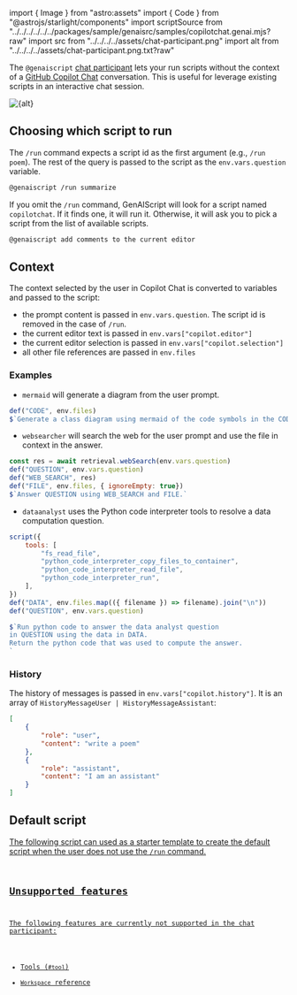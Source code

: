 import { Image } from "astro:assets"
import { Code } from "@astrojs/starlight/components"
import scriptSource from "../../../../../../packages/sample/genaisrc/samples/copilotchat.genai.mjs?raw"
import src from "../../../../assets/chat-participant.png"
import alt from "../../../../assets/chat-participant.png.txt?raw"

The `@genaiscript` [chat participant](https://code.visualstudio.com/api/extension-guides/chat#parts-of-the-chat-user-experience) lets your run scripts without the context
of a [GitHub Copilot Chat](https://marketplace.visualstudio.com/items?itemName=GitHub.copilot-chat) conversation.
This is useful for leverage existing scripts in an interactive chat session.

<Image src={src} alt={alt} loading="lazy" />

## Choosing which script to run

The `/run` command expects a script id as the first argument (e.g., `/run poem`). The rest of the query is
passed to the script as the `env.vars.question` variable.

```sh
@genaiscript /run summarize
```

If you omit the `/run` command, GenAIScript will look for a script named `copilotchat`. If it finds one, it will run it.
Otherwise, it will ask you to pick a script from the list of available scripts.

```sh
@genaiscript add comments to the current editor
```

## Context

The context selected by the user in Copilot Chat is converted to variables and passed to the script:

-   the prompt content is passed in `env.vars.question`. The script id is removed in the case of `/run`.
-   the current editor text is passed in `env.vars["copilot.editor"]`
-   the current editor selection is passed in `env.vars["copilot.selection"]`
-   all other file references are passed in `env.files`

### Examples

-   `mermaid` will generate a diagram from the user prompt.

```js title="mermaid.genai.mjs" wrap
def("CODE", env.files)
$`Generate a class diagram using mermaid of the code symbols in the CODE.`
```

- `websearcher` will search the web for the user prompt
and use the file in context in the answer.

```js title="websearcher.genai.mjs" wrap
const res = await retrieval.webSearch(env.vars.question)
def("QUESTION", env.vars.question)
def("WEB_SEARCH", res)
def("FILE", env.files, { ignoreEmpty: true})
$`Answer QUESTION using WEB_SEARCH and FILE.`
```

-   `dataanalyst` uses the Python code interpreter tools to
    resolve a data computation question.

```js title="dataanalyst.genai.mjs" wrap
script({
    tools: [
        "fs_read_file",
        "python_code_interpreter_copy_files_to_container",
        "python_code_interpreter_read_file",
        "python_code_interpreter_run",
    ],
})
def("DATA", env.files.map(({ filename }) => filename).join("\n"))
def("QUESTION", env.vars.question)

$`Run python code to answer the data analyst question 
in QUESTION using the data in DATA.
Return the python code that was used to compute the answer.
`
```

### History

The history of messages is passed in `env.vars["copilot.history"]`. It is an array of `HistoryMessageUser | HistoryMessageAssistant`:

```json
[
    {
        "role": "user",
        "content": "write a poem"
    },
    {
        "role": "assistant",
        "content": "I am an assistant"
    }
]
```

## Default script <a id="copilotchat" href="" />

The following script can used as a starter template to create the default script when the user does not use the `/run` command.

<Code
    code={scriptSource}
    wrap={true}
    lang="ts"
    title="genaisrc/copilotchat.genai.mts"
/>

## Unsupported features

The following features are currently not supported in the chat participant:

-   Tools (`#tool`)
-   `Workspace` reference